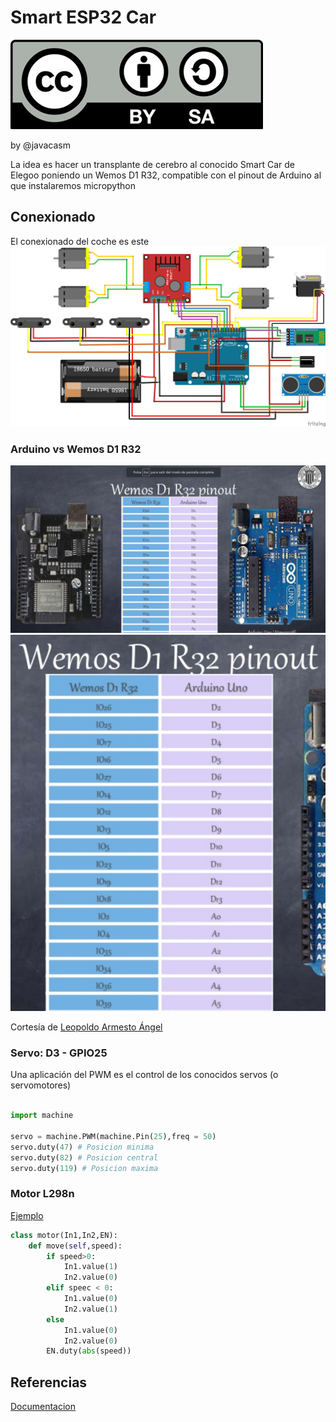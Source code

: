 # Smart ESP32 Car


![Licencia](./images/Licencia_CC.png)

by @javacasm

La idea es hacer un transplante de cerebro al conocido Smart Car de Elegoo poniendo un Wemos D1 R32, compatible con el pinout de Arduino al que instalaremos micropython

## Conexionado 

El conexionado del coche es este
![](./images/wireconnect.png)


### Arduino vs Wemos D1 R32
![](./images/Pinout-Arduino-WemosD1R32.png)
![](./images/Correspondencia-Arduino-WemosD1R32.png)

Cortesía de [Leopoldo Armesto Ángel](https://www.slideshare.net/LeopoldoArmestongel)

### Servo: D3 - GPIO25

Una aplicación del PWM es el control de los conocidos servos (o servomotores)

```python

import machine

servo = machine.PWM(machine.Pin(25),freq = 50)
servo.duty(47) # Posicion minima
servo.duty(82) # Posicion central
servo.duty(119) # Posicion maxima

```

### Motor L298n

[Ejemplo](https://github.com/GuyCarver/MicroPython/blob/master/lib/L298N.py)

```python
class motor(In1,In2,EN):
	def move(self,speed):
		if speed>0:
			In1.value(1)
			In2.value(0)
		elif speec < 0:
			In1.value(0)
			In2.value(1)
		else
			In1.value(0)
			In2.value(0)
		EN.duty(abs(speed))
```


## Referencias

[Documentacion](https://www.elegoo.com/tutorial/Elegoo%20Smart%20Robot%20Car%20Kit%20V3.0%20Plus2019.12.11.zip)